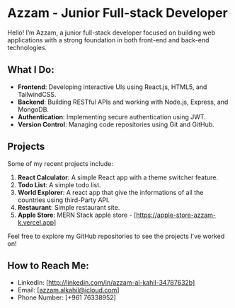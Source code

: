 # Azzam - Junior Full-stack Developer

Hello! I’m Azzam, a junior full-stack developer focused on building web applications with a strong foundation in both front-end and back-end technologies.

## What I Do:
- **Frontend**: Developing interactive UIs using React.js, HTML5, and TailwindCSS.
- **Backend**: Building RESTful APIs and working with Node.js, Express, and MongoDB.
- **Authentication**: Implementing secure authentication using JWT.
- **Version Control**: Managing code repositories using Git and GitHub.

## Projects
Some of my recent projects include:

1. **React Calculator**: A simple React app with a theme switcher feature.
2. **Todo List**: A simple todo list.
3. **World Explorer**: A react app that give the informations of all the countries using third-Party API.
4. **Restaurant**: Simple restaurant site.
5. **Apple Store**: MERN Stack apple store - [https://apple-store-azzam-k.vercel.app]

Feel free to explore my GitHub repositories to see the projects I've worked on!

## How to Reach Me:
- LinkedIn: [http://linkedin.com/in/azzam-al-kahil-34787632b]
- Email: [azzam.alkahil@icloud.com]
- Phone Number: [+961 76338952]
